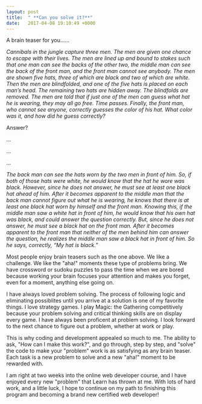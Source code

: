 ```yaml
---
layout: post
title:  " **Can you solve it?**"
date:   2017-04-08 19:10:49 +0000
---
```


A brain teaser for you......

*Cannibals in the jungle capture three men. The men are given one chance to escape with their lives. The men are lined up and bound to stakes such that one man can see the backs of the other two, the middle man can see the back of the front man, and the front man cannot see anybody. The men are shown five hats, three of which are black and two of which are white. Then the men are blindfolded, and one of the five hats is placed on each man’s head. The remaining two hats are hidden away. The blindfolds are removed. The men are told that if just one of the men can guess what hat he is wearing, they may all go free. Time passes. Finally, the front man, who cannot see anyone, correctly guesses the color of his hat. What color was it, and how did he guess correctly?*

Answer?



...




...



...



*The back man can see the hats worn by the two men in front of him. So, if both of those hats were white, he would know that the hat he wore was black. However, since he does not answer, he must see at least one black hat ahead of him. After it becomes apparent to the middle man that the back man cannot figure out what he is wearing, he knows that there is at least one black hat worn by himself and the front man. Knowing this, if the middle man saw a white hat in front of him, he would know that his own hat was black, and could answer the question correctly. But, since he does not answer, he must see a black hat on the front man. After it becomes apparent to the front man that neither of the men behind him can answer the question, he realizes the middle man saw a black hat in front of him. So he says, correctly, “My hat is black.”*

Most people enjoy brain teasers such as the one above. We like a challenge. We like the "aha!" moments these type of problems bring. We have crossword or sudoku puzzles to pass the time when we are bored because working your brain focuses your attention and makes you forget, even for a moment, anything else going on.

I have always loved problem solving. The process of following logic and eliminating possiblites until you arrive at a solution is one of my favorite things. I love strategy games. I play Magic: the Gathering competitively because your problem solving and critical thinking skills are on display every game. I have always been proficent at problem solving. I look forward to the next chance to figure out a problem, whether at work or play. 

This is why coding and development appealed so much to me. The ability to ask, "How can I make this work?", and go through, step by step, and "solve" the code to make your "problem" work is as satisfying as any brain teaser. Each task is a new problem to solve and a new "aha!" moment to be rewarded with. 

I am right at two weeks into the online web developer course, and I have enjoyed every new "problem" that Learn has thrown at me. With lots of hard work, and a little luck, I hope to continue on my path to finishing this program and becoming a brand new certified web developer!
